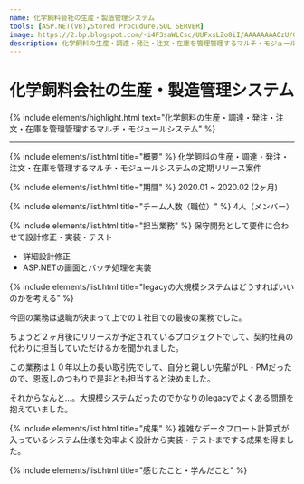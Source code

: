 ```yaml
---
name: 化学飼料会社の生産・製造管理システム
tools: [ASP.NET(VB),Stored Procudure,SQL SERVER]
image: https://2.bp.blogspot.com/-i4F3saWLCsc/UUFxsLZo0iI/AAAAAAAAOzU/GoUhISimecQ/s1600/job_chikusan.png
description: 化学飼料の生産・調達・発注・注文・在庫を管理管理するマルチ・モジュールシステム
---
```


# 化学飼料会社の生産・製造管理システム

{% include elements/highlight.html text="化学飼料の生産・調達・発注・注文・在庫を管理管理するマルチ・モジュールシステム" %}

---
{% include elements/list.html title="概要" %}
化学飼料の生産・調達・発注・注文・在庫を管理するマルチ・モジュールシステムの定期リリース案件

{% include elements/list.html title="期間" %}
2020.01 ~ 2020.02 (2ヶ月)

{% include elements/list.html title="チーム人数（職位）" %}
4人（メンバー）

{% include elements/list.html title="担当業務" %}
保守開発として要件に合わせて設計修正・実装・テスト 
- 詳細設計修正
- ASP.NETの画面とバッチ処理を実装

{% include elements/list.html title="legacyの大規模システムはどうすればいいのかを考える" %}

今回の業務は退職が決まって上での１社目での最後の業務でした。

ちょうど２ヶ月後にリリースが予定されているプロジェクトでして、契約社員の代わりに担当していただけるかを聞かれました。

この業務は１０年以上の長い取引先でして、自分と親しい先輩がPL・PMだったので、恩返しのつもりで是非とも担当すると決めました。

それからなんと…。大規模システムだったのでかなりのlegacyでよくある問題を抱えていました。

{% include elements/list.html title="成果" %}
複雑なデータフロート計算式が入っているシステム仕様を効率よく設計から実装・テストまでする成果を得ました。


{% include elements/list.html title="感じたこと・学んだこと" %}

